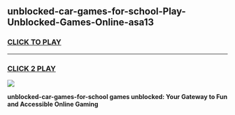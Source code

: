 
## unblocked-car-games-for-school-Play-Unblocked-Games-Online-asa13
<h3>
<a href="https://premium76.site?title=unblocked-car-games-for-school&ref=25A">CLICK TO PLAY</a></h3>
<hr>

<h3>
<a href="https://premium76.site?title=unblocked-car-games-for-school&ref=25A">CLICK 2 PLAY</a>
  
</h3>

<a href="https://premium76.site?title=unblocked-car-games-for-school&ref=25A"><img src="https://clearcache.store/games.png"></a>


**unblocked-car-games-for-school games unblocked: Your Gateway to Fun and Accessible Online Gaming**
